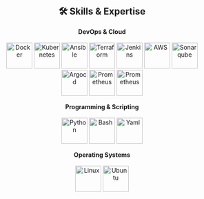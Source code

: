 <h2 align="center">🛠️ Skills & Expertise</h2>

<p align="center">
  <b>DevOps & Cloud</b><br><br>
  <img src="https://cdn.jsdelivr.net/gh/devicons/devicon/icons/docker/docker-original.svg" alt="Docker" width="60" height="60"/>
  <img src="https://cdn.jsdelivr.net/gh/devicons/devicon/icons/kubernetes/kubernetes-original.svg" alt="Kubernetes" width="60" height="60"/>
  <img src="https://cdn.jsdelivr.net/gh/devicons/devicon/icons/ansible/ansible-original.svg" alt="Ansible" width="60" height="60"/>
  <img src="https://cdn.jsdelivr.net/gh/devicons/devicon/icons/terraform/terraform-original.svg" alt="Terraform" width="60" height="60"/>
  <img src="https://cdn.jsdelivr.net/gh/devicons/devicon/icons/jenkins/jenkins-original.svg" alt="Jenkins" width="60" height="60"/>
  <img src="https://cdn.jsdelivr.net/gh/devicons/devicon@latest/icons/amazonwebservices/amazonwebservices-original-wordmark.svg" alt="AWS" width="60" height="60"/>
  <img src="https://cdn.jsdelivr.net/gh/devicons/devicon/icons/sonarqube/sonarqube-original.svg" alt="Sonarqube" width="60" height="60"/>
  <img src="https://cdn.jsdelivr.net/gh/devicons/devicon/icons/argocd/argocd-original.svg" alt="Argocd" width="60" height="60"/>
  <img src="https://cdn.jsdelivr.net/gh/devicons/devicon/icons/prometheus/prometheus-original.svg" alt="Prometheus" width="60" height="60"/>
  <img src="https://cdn.jsdelivr.net/gh/devicons/devicon/icons/grafana/grafana-original.svg" alt="Prometheus" width="60" height="60"/>
  
</p>

<p align="center">
  <b>Programming & Scripting</b><br><br>
  <img src="https://cdn.jsdelivr.net/gh/devicons/devicon@latest/icons/python/python-original.svg" alt="Python" width="60" height="60"/>
  <img src="https://cdn.jsdelivr.net/gh/devicons/devicon@latest/icons/powershell/powershell-original.svg" alt="Bash" width="60" height="60"/>
  <img src="https://cdn.jsdelivr.net/gh/devicons/devicon@latest/icons/yaml/yaml-original.svg" alt="Yaml" width="60" height="60"/>
</p>

<p align="center">
  <b>Operating Systems</b><br><br>
  <img src="https://cdn.jsdelivr.net/gh/devicons/devicon@latest/icons/linux/linux-original.svg" alt="Linux" width="60" height="60"/>
  <img src="https://cdn.jsdelivr.net/gh/devicons/devicon@latest/icons/ubuntu/ubuntu-original.svg" alt="Ubuntu" width="60" height="60"/>
</p>
